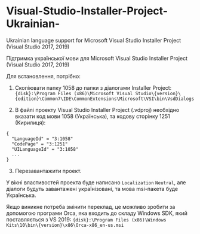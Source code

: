 # Visual-Studio-Installer-Project-Ukrainian-
Ukrainian language support for Microsoft Visual Studio Installer Project (Visual Studio 2017, 2019)

Підтримка української мови для Microsoft Visual Studio Installer Project (Visual Studio 2017, 2019)

Для встановлення, потрібно:

1. Скопіювати папку 1058 до папки з діалогами Installer Project:
`{disk}:\Program Files (x86)\Microsoft Visual Studio\{version}\{edition}\Common7\IDE\CommonExtensions\Microsoft\VSI\bin\VsdDialogs`

2. В файлі проекту Visual Studio Installer Project (.vdproj) необхідно вказати код мови 1058 (Українська), та кодову сторінку 1251 (Кирилиця):

```"DeployProject"
{
  "LanguageId" = "3:1058"
  "CodePage" = "3:1251"
  "UILanguageId" = "3:1058"
  ...
}
```

3. Перезавантажити проект.

У вікні властивостей проекта буде написано `Localization` `Neutral`, але діалоги будуть завантажені українізовані, та мова msi-пакета буде Українська.

Якщо виникне потреба змінити переклад, це можливо зробити за допомогою програми Orca, яка входить до складу Windows SDK, який поставляється з VS 2019:
`{disk}:\Program Files (x86)\Windows Kits\10\bin\{version}\x86\Orca-x86_en-us.msi`

